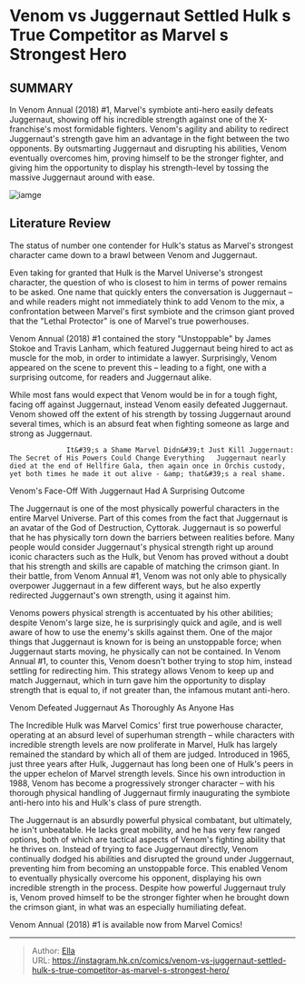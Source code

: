 # Venom vs Juggernaut Settled Hulk s True Competitor as Marvel s Strongest Hero


## SUMMARY 



  In Venom Annual (2018) #1, Marvel&#39;s symbiote anti-hero easily defeats Juggernaut, showing off his incredible strength against one of the X-franchise&#39;s most formidable fighters.   Venom&#39;s agility and ability to redirect Juggernaut&#39;s strength gave him an advantage in the fight between the two opponents.   By outsmarting Juggernaut and disrupting his abilities, Venom eventually overcomes him, proving himself to be the stronger fighter, and giving him the opportunity to display his strength-level by tossing the massive Juggernaut around with ease.  

![iamge](https://static1.srcdn.com/wordpress/wp-content/uploads/2023/07/venom-vs-juggernaut.jpg)

## Literature Review

The status of number one contender for Hulk&#39;s status as Marvel&#39;s strongest character came down to a brawl between Venom and Juggernaut.




Even taking for granted that Hulk is the Marvel Universe&#39;s strongest character, the question of who is closest to him in terms of power remains to be asked. One name that quickly enters the conversation is Juggernaut – and while readers might not immediately think to add Venom to the mix, a confrontation between Marvel&#39;s first symbiote and the crimson giant proved that the &#34;Lethal Protector&#34; is one of Marvel&#39;s true powerhouses.




Venom Annual (2018) #1 contained the story &#34;Unstoppable&#34; by James Stokoe and Travis Lanham, which featured Juggernaut being hired to act as muscle for the mob, in order to intimidate a lawyer. Surprisingly, Venom appeared on the scene to prevent this – leading to a fight, one with a surprising outcome, for readers and Juggernaut alike.



          



While most fans would expect that Venom would be in for a tough fight, facing off against Juggernaut, instead Venom easily defeated Juggernaut. Venom showed off the extent of his strength by tossing Juggernaut around several times, which is an absurd feat when fighting someone as large and strong as Juggernaut.

                  It&#39;s a Shame Marvel Didn&#39;t Just Kill Juggernaut: The Secret of His Powers Could Change Everything   Juggernaut nearly died at the end of Hellfire Gala, then again once in Orchis custody, yet both times he made it out alive - &amp; that&#39;s a real shame.    





 Venom&#39;s Face-Off With Juggernaut Had A Surprising Outcome 


          

The Juggernaut is one of the most physically powerful characters in the entire Marvel Universe. Part of this comes from the fact that Juggernaut is an avatar of the God of Destruction, Cyttorak. Juggernaut is so powerful that he has physically torn down the barriers between realities before. Many people would consider Juggernaut&#39;s physical strength right up around iconic characters such as the Hulk, but Venom has proved without a doubt that his strength and skills are capable of matching the crimson giant. In their battle, from Venom Annual #1, Venom was not only able to physically overpower Juggernaut in a few different ways, but he also expertly redirected Juggernaut&#39;s own strength, using it against him.

Venoms powers physical strength is accentuated by his other abilities; despite Venom&#39;s large size, he is surprisingly quick and agile, and is well aware of how to use the enemy&#39;s skills against them. One of the major things that Juggernaut is known for is being an unstoppable force; when Juggernaut starts moving, he physically can not be contained. In Venom Annual #1, to counter this, Venom doesn&#39;t bother trying to stop him, instead settling for redirecting him. This strategy allows Venom to keep up and match Juggernaut, which in turn gave him the opportunity to display strength that is equal to, if not greater than, the infamous mutant anti-hero.






 Venom Defeated Juggernaut As Thoroughly As Anyone Has 


          



The Incredible Hulk was Marvel Comics&#39; first true powerhouse character, operating at an absurd level of superhuman strength – while characters with incredible strength levels are now proliferate in Marvel, Hulk has largely remained the standard by which all of them are judged. Introduced in 1965, just three years after Hulk, Juggernaut has long been one of Hulk&#39;s peers in the upper echelon of Marvel strength levels. Since his own introduction in 1988, Venom has become a progressively stronger character – with his thorough physical handling of Juggernaut firmly inaugurating the symbiote anti-hero into his and Hulk&#39;s class of pure strength.

The Juggernaut is an absurdly powerful physical combatant, but ultimately, he isn&#39;t unbeatable. He lacks great mobility, and he has very few ranged options, both of which are tactical aspects of Venom&#39;s fighting ability that he thrives on. Instead of trying to face Juggernaut directly, Venom continually dodged his abilities and disrupted the ground under Juggernaut, preventing him from becoming an unstoppable force. This enabled Venom to eventually physically overcome his opponent, displaying his own incredible strength in the process. Despite how powerful Juggernaut truly is, Venom proved himself to be the stronger fighter when he brought down the crimson giant, in what was an especially humiliating defeat.






Venom Annual (2018) #1 is available now from Marvel Comics!





---

> Author: [Ella](https://instagram.hk.cn/)  
> URL: https://instagram.hk.cn/comics/venom-vs-juggernaut-settled-hulk-s-true-competitor-as-marvel-s-strongest-hero/  

